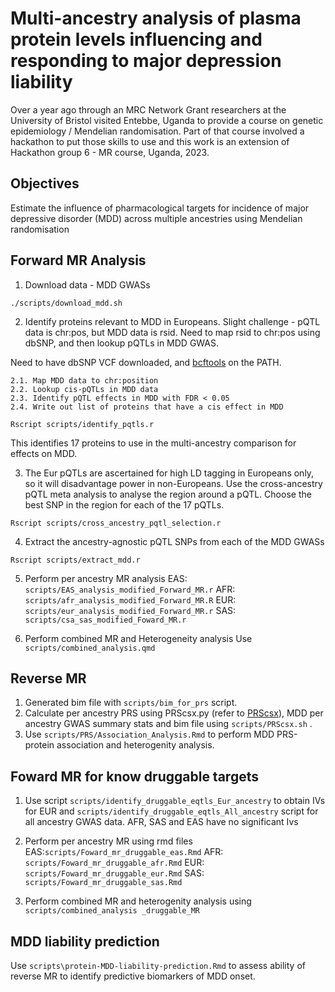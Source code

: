 # Multi-ancestry analysis of plasma protein levels influencing and responding to major depression liability

Over a year ago through an MRC Network Grant researchers at the University of Bristol visited Entebbe, Uganda to provide a course on genetic epidemiology / Mendelian randomisation. Part of that course involved a hackathon to put those skills to use and this work is an extension of Hackathon group 6 - MR course, Uganda, 2023. 

## Objectives

Estimate the influence of pharmacological targets for incidence of major depressive disorder (MDD) across multiple ancestries using Mendelian randomisation

## Forward MR Analysis

1. Download data - MDD GWASs 

```
./scripts/download_mdd.sh
```

2. Identify proteins relevant to MDD in Europeans. Slight challenge - pQTL data is chr:pos, but MDD data is rsid. Need to map rsid to chr:pos using dbSNP, and then lookup pQTLs in MDD GWAS.

Need to have dbSNP VCF downloaded, and [bcftools](https://samtools.github.io/bcftools/bcftools.html) on the PATH.

    2.1. Map MDD data to chr:position
    2.2. Lookup cis-pQTLs in MDD data
    2.3. Identify pQTL effects in MDD with FDR < 0.05
    2.4. Write out list of proteins that have a cis effect in MDD

```
Rscript scripts/identify_pqtls.r
```

This identifies 17 proteins to use in the multi-ancestry comparison for effects on MDD.

3. The Eur pQTLs are ascertained for high LD tagging in Europeans only, so it will disadvantage power in non-Europeans. Use the cross-ancestry pQTL meta analysis to analyse the region around a pQTL. Choose the best SNP in the region for each of the 17 pQTLs.

```
Rscript scripts/cross_ancestry_pqtl_selection.r
```

4. Extract the ancestry-agnostic pQTL SNPs from each of the MDD GWASs

```
Rscript scripts/extract_mdd.r
```

5. Perform  per ancestry MR analysis
    EAS: `scripts/EAS_analysis_modified_Forward_MR.r`
	AFR: `scripts/afr_analysis_modified_Forward_MR.R`
	EUR: `scripts/eur_analysis_modified_Forward_MR.r`
	SAS: `scripts/csa_sas_modified_Foward_MR.r`


6. Perform combined MR and Heterogeneity analysis
    Use `scripts/combined_analysis.qmd`

## Reverse MR

1. Generated bim file with `scripts/bim_for_prs` script.
2. Calculate per ancestry PRS using PRScsx.py (refer to [PRScsx](https://github.com/getian107/PRScsx)), MDD per ancestry GWAS summary stats and bim file using `scripts/PRScsx.sh` .
3. Use `scripts/PRS/Association_Analysis.Rmd` to perform MDD PRS-protein association and heterogenity analysis.

## Foward MR for know druggable targets

1. Use script `scripts/identify_druggable_eqtls_Eur_ancestry` to obtain IVs for EUR and `scripts/identify_druggable_eqtls_All_ancestry` script for all ancestry GWAS data.
AFR, SAS and EAS have no significant Ivs

2. Perform per ancestry MR using rmd files 
	EAS:`scripts/Foward_mr_druggable_eas.Rmd`
	AFR: `scripts/Foward_mr_druggable_afr.Rmd`
	EUR: `scripts/Foward_mr_druggable_eur.Rmd`
	SAS: `scripts/Foward_mr_druggable_sas.Rmd`

3. Perform combined MR and heterogenity analysis using `scripts/combined_analysis _druggable_MR`

## MDD liability prediction

Use `scripts\protein-MDD-liability-prediction.Rmd` to assess ability of reverse MR to identify predictive biomarkers of MDD onset.
